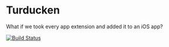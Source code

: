 # Turducken
What if we took every app extension and added it to an iOS app?

[![Build Status](https://travis-ci.org/SlaunchaMan/Turducken.svg?branch=master)](https://travis-ci.org/SlaunchaMan/Turducken)
